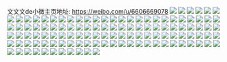 文文文de小微主页地址: https://weibo.com/u/6606669078 
![](https://wx4.sinaimg.cn/mw2000/007d6UqGly1h960xdtmjhj32dc35su12.jpg) 
![](https://wx4.sinaimg.cn/mw2000/007d6UqGly1h960xexmigj32dc35s1ky.jpg) 
![](https://wx4.sinaimg.cn/mw2000/007d6UqGly1h960xggl7oj31hc1z4npe.jpg) 
![](https://wx4.sinaimg.cn/mw2000/007d6UqGly1h960xkxn1zj328j3347wn.jpg) 
![](https://wx4.sinaimg.cn/mw2000/007d6UqGgy1h95gjpieg9j32402tc1ky.jpg) 
![](https://wx4.sinaimg.cn/mw2000/007d6UqGgy1h95gjr24hnj32402tc4qr.jpg) 
![](https://wx4.sinaimg.cn/mw2000/007d6UqGgy1h95gjyrk0ij32bc334e82.jpg) 
![](https://wx4.sinaimg.cn/mw2000/007d6UqGgy1h95gjtuel6j32bc3344qr.jpg) 
![](https://wx4.sinaimg.cn/mw2000/007d6UqGgy1h95gjw98edj32bc334e82.jpg) 
![](https://wx4.sinaimg.cn/mw2000/007d6UqGgy1h95gjxqrsej32bc334qv6.jpg) 
![](https://wx4.sinaimg.cn/mw2000/007d6UqGgy1h95gk16317j31zq2msqv8.jpg) 
![](https://wx4.sinaimg.cn/mw2000/007d6UqGgy1h95gk2s9t5j31pc1yw4qq.jpg) 
![](https://wx4.sinaimg.cn/mw2000/007d6UqGgy1h95gk4miffj32bc334b2b.jpg) 
![](https://wx4.sinaimg.cn/mw2000/007d6UqGly1h8kov5nkp8j32402cf1kz.jpg) 
![](https://wx4.sinaimg.cn/mw2000/007d6UqGly1h7pizfgmjoj326o2ww1kx.jpg) 
![](https://wx4.sinaimg.cn/mw2000/007d6UqGly1h7pizg72o8j326o2wwb29.jpg) 
![](https://wx4.sinaimg.cn/mw2000/007d6UqGly1h7pizgy3v7j326o2wwe81.jpg) 
![](https://wx4.sinaimg.cn/mw2000/007d6UqGly1h6eg4jvy8vj31pc29s7wi.jpg) 
![](https://wx4.sinaimg.cn/mw2000/007d6UqGly1h6eg4mux94j31pc29sqd3.jpg) 
![](https://wx4.sinaimg.cn/mw2000/007d6UqGly1h6eg4q51whj31pc29sdqn.jpg) 
![](https://wx4.sinaimg.cn/mw2000/007d6UqGly1h6eg4snae0j32yo2yohcn.jpg) 
![](https://wx4.sinaimg.cn/mw2000/007d6UqGly1h6eg4tl1bsj32511ulgpl.jpg) 
![](https://wx4.sinaimg.cn/mw2000/007d6UqGly1h6eg4wodunj32v12s9b2a.jpg) 
![](https://wx4.sinaimg.cn/mw2000/007d6UqGly1h62lenngc0j32yo2yoe81.jpg) 
![](https://wx4.sinaimg.cn/mw2000/007d6UqGly1h62lepcj68j33402c0u11.jpg) 
![](https://wx4.sinaimg.cn/mw2000/007d6UqGly1h62ler4fr1j32402tctkm.jpg) 
![](https://wx4.sinaimg.cn/mw2000/007d6UqGly1h62lesj3gnj31zs280q7b.jpg) 
![](https://wx4.sinaimg.cn/mw2000/007d6UqGly1h62leuagpyj32802yo000.jpg) 
![](https://wx4.sinaimg.cn/mw2000/007d6UqGly1h62levtjspj32yo280h1e.jpg) 
![](https://wx4.sinaimg.cn/mw2000/007d6UqGly1h3u39dtju3j32402tchdt.jpg) 
![](https://wx4.sinaimg.cn/mw2000/007d6UqGly1h34ljzlfcyj32402tc4qp.jpg) 
![](https://wx4.sinaimg.cn/mw2000/007d6UqGly1h34ll4c0qnj32402tcnpd.jpg) 
![](https://wx4.sinaimg.cn/mw2000/007d6UqGly1h34ll3meiuj31w02iokjm.jpg) 
![](https://wx4.sinaimg.cn/mw2000/007d6UqGly1h0j3meca7sj32c0340hdv.jpg) 
![](https://wx4.sinaimg.cn/mw2000/007d6UqGgy1gz9xhjnsojj30u00u0jvy.jpg) 
![](https://wx4.sinaimg.cn/mw2000/007d6UqGgy1gz9xhkaworj30ty13ygqo.jpg) 
![](https://wx4.sinaimg.cn/mw2000/007d6UqGgy1gz9xhkvs0nj30u0140teh.jpg) 
![](https://wx4.sinaimg.cn/mw2000/007d6UqGgy1gz9xhle1mcj30u00u0q82.jpg) 
![](https://wx4.sinaimg.cn/mw2000/007d6UqGgy1gz9xhlzbyxj30u0140jyw.jpg) 
![](https://wx4.sinaimg.cn/mw2000/007d6UqGgy1gz9xhmmfbij30u014044b.jpg) 
![](https://wx4.sinaimg.cn/mw2000/007d6UqGgy1gz9xhn3zxhj30u0140aep.jpg) 
![](https://wx4.sinaimg.cn/mw2000/007d6UqGgy1gz9xhnpjp8j30u01407az.jpg) 
![](https://wx4.sinaimg.cn/mw2000/007d6UqGgy1gz9xhoh91tj31400u0qa0.jpg) 
![](https://wx4.sinaimg.cn/mw2000/007d6UqGgy1gz8htc99roj30u0140789.jpg) 
![](https://wx4.sinaimg.cn/mw2000/007d6UqGgy1gz8htd03sgj30u0140qb0.jpg) 
![](https://wx4.sinaimg.cn/mw2000/007d6UqGgy1gz8htdexchj31400u0dkj.jpg) 
![](https://wx4.sinaimg.cn/mw2000/007d6UqGgy1gv2gmbordkj60u014010k02.jpg) 
![](https://wx4.sinaimg.cn/mw2000/007d6UqGgy1gv2gmdwizfj60u0140k2302.jpg) 
![](https://wx4.sinaimg.cn/mw2000/007d6UqGgy1gv2gmfzq88j60u0140ahy02.jpg) 
![](https://wx4.sinaimg.cn/mw2000/007d6UqGgy1gv2gmk0akfj60u0140wq302.jpg) 
![](https://wx4.sinaimg.cn/mw2000/007d6UqGgy1gv2gml2bu8j60u0140adn02.jpg) 
![](https://wx4.sinaimg.cn/mw2000/007d6UqGgy1gv2gmm9wn3j60u0140wr502.jpg) 
![](https://wx4.sinaimg.cn/mw2000/007d6UqGgy1gv2gmna37cj60u0140th302.jpg) 
![](https://wx4.sinaimg.cn/mw2000/007d6UqGgy1gv2gmpx5kqj60u014010402.jpg) 
![](https://wx4.sinaimg.cn/mw2000/007d6UqGgy1gv2gmqpek3j60u0140tgd02.jpg) 
![](https://wx4.sinaimg.cn/mw2000/007d6UqGly1gubf5y6m63j60u0140n5b02.jpg) 
![](https://wx4.sinaimg.cn/mw2000/007d6UqGly1gubf5ymi2sj62ao1j4e8102.jpg) 
![](https://wx4.sinaimg.cn/mw2000/007d6UqGly1gubf5zkls5j62ao1j4npd02.jpg) 
![](https://wx4.sinaimg.cn/mw2000/007d6UqGly1gubf605qdxj62ao1j4e8102.jpg) 
![](https://wx4.sinaimg.cn/mw2000/007d6UqGly1gubf60q84cj61j42ao1kx02.jpg) 
![](https://wx4.sinaimg.cn/mw2000/007d6UqGly1gubf61t39dj622o353e8402.jpg) 
![](https://wx4.sinaimg.cn/mw2000/007d6UqGly1gubf5xdaokj62c03407wj02.jpg) 
![](https://wx4.sinaimg.cn/mw2000/007d6UqGly1gubf63n471j62c0340u0z02.jpg) 
![](https://wx4.sinaimg.cn/mw2000/007d6UqGly1gubf65hfy7j62c0340e8202.jpg) 
![](https://wx4.sinaimg.cn/mw2000/007d6UqGly1gnl7h4vjpbj32c0340qv5.jpg) 
![](https://wx4.sinaimg.cn/mw2000/007d6UqGly1gnl7h2r3xqj32c03407wh.jpg) 
![](https://wx4.sinaimg.cn/mw2000/007d6UqGly1gnl7h9s5n4j32c0340qv5.jpg) 
![](https://wx4.sinaimg.cn/mw2000/007d6UqGly1gnl7hu374uj32802yokjt.jpg) 
![](https://wx4.sinaimg.cn/mw2000/007d6UqGly1gnl7h828fij32802eu1ky.jpg) 
![](https://wx4.sinaimg.cn/mw2000/007d6UqGly1gnl7i5hi8nj32802you15.jpg) 
![](https://wx4.sinaimg.cn/mw2000/007d6UqGly1gnl7i9kc6bj32c0340x6q.jpg) 
![](https://wx4.sinaimg.cn/mw2000/007d6UqGly1gnl7ie06gij32c0340kjm.jpg) 
![](https://wx4.sinaimg.cn/mw2000/007d6UqGly1gnl7ihef7lj32c0340b2b.jpg) 
![](https://wx4.sinaimg.cn/mw2000/007d6UqGly1ghoeo69ssdj31s02dc7wl.jpg) 
![](https://wx4.sinaimg.cn/mw2000/007d6UqGly1ghoeo8m1elj32c0340e82.jpg) 
![](https://wx4.sinaimg.cn/mw2000/007d6UqGly1ghoenup1o9j31s02dc4qu.jpg) 
![](https://wx4.sinaimg.cn/mw2000/007d6UqGly1ghoeny7n50j32402tc7wj.jpg) 
![](https://wx4.sinaimg.cn/mw2000/007d6UqGly1ghoeoax21zj32yo200kjo.jpg) 
![](https://wx4.sinaimg.cn/mw2000/007d6UqGly1ghoeoe8jwdj32402tcqv7.jpg) 
![](https://wx4.sinaimg.cn/mw2000/007d6UqGgy1gflrpcy5n6j318w27shdt.jpg) 
![](https://wx4.sinaimg.cn/mw2000/007d6UqGgy1gflrperkj8j32c0284u0y.jpg) 
![](https://wx4.sinaimg.cn/mw2000/007d6UqGgy1gflrpdoc0qj31o02801kx.jpg) 
![](https://wx4.sinaimg.cn/mw2000/007d6UqGgy1gflrpgi77fj30ku1120x3.jpg) 
![](https://wx4.sinaimg.cn/mw2000/007d6UqGgy1gflrpbt7goj32c0340e83.jpg) 
![](https://wx4.sinaimg.cn/mw2000/007d6UqGgy1gflrpfnlmdj32c0340qv6.jpg) 
![](https://wx4.sinaimg.cn/mw2000/007d6UqGgy1gezt5bcpkwj31xg1g61kx.jpg) 
![](https://wx4.sinaimg.cn/mw2000/007d6UqGgy1gezt5c4mbaj30u01hcain.jpg) 
![](https://wx4.sinaimg.cn/mw2000/007d6UqGgy1gezt5dnhidj31o027u4qp.jpg) 
![](https://wx4.sinaimg.cn/mw2000/007d6UqGly1ger18rspe4j329e35s7wi.jpg) 
![](https://wx4.sinaimg.cn/mw2000/007d6UqGly1ger18ovp8mj32c0340b2d.jpg) 
![](https://wx4.sinaimg.cn/mw2000/007d6UqGly1ger1aadqk0j32ao35se82.jpg) 
![](https://wx4.sinaimg.cn/mw2000/007d6UqGly1ger1919opbj32c0340x6q.jpg) 
![](https://wx4.sinaimg.cn/mw2000/007d6UqGly1ger196ugquj32c0340b2b.jpg) 
![](https://wx4.sinaimg.cn/mw2000/007d6UqGly1ger194n21yj32ab3404qs.jpg) 
![](https://wx4.sinaimg.cn/mw2000/007d6UqGly1ger18t9xegj32tc240b2b.jpg) 
![](https://wx4.sinaimg.cn/mw2000/007d6UqGly1ger18wwwsej32yo2007wj.jpg) 
![](https://wx4.sinaimg.cn/mw2000/007d6UqGly1ger18zjq7uj32yo200kjo.jpg) 
![](https://wx4.sinaimg.cn/mw2000/007d6UqGly1gdvyztap09j32tc240hdv.jpg) 
![](https://wx4.sinaimg.cn/mw2000/007d6UqGly1gdvyzqqtldj32yo1hshe1.jpg) 
![](https://wx4.sinaimg.cn/mw2000/007d6UqGly1gdvyzrta6wj30u00rvdla.jpg) 
![](https://wx4.sinaimg.cn/mw2000/007d6UqGly1gdvz0fle63j32402tcu10.jpg) 
![](https://wx4.sinaimg.cn/mw2000/007d6UqGly1gdvz0hnfxkj32402tc7wl.jpg) 
![](https://wx4.sinaimg.cn/mw2000/007d6UqGly1gdvz0jlzhsj32tc2407wl.jpg) 
![](https://wx4.sinaimg.cn/mw2000/007d6UqGly1gd0kcpzp6pj32c02c0npe.jpg) 
![](https://wx4.sinaimg.cn/mw2000/007d6UqGly1gd0kdv657ij30o31b9hdt.jpg) 
![](https://wx4.sinaimg.cn/mw2000/007d6UqGly1gd0kd55apqj32c02c0npf.jpg) 
![](https://wx4.sinaimg.cn/mw2000/007d6UqGgy1gc9m5i6no2j32c0340e82.jpg) 
![](https://wx4.sinaimg.cn/mw2000/007d6UqGgy1gc9m5h2l1hj32c03407wk.jpg) 
![](https://wx4.sinaimg.cn/mw2000/007d6UqGly1gahh6t2nvbj32402tcx6p.jpg) 
![](https://wx4.sinaimg.cn/mw2000/007d6UqGly1gahh6uhbskj32tc240u0y.jpg) 
![](https://wx4.sinaimg.cn/mw2000/007d6UqGly1gahh6vyh99j32402tc4qs.jpg) 
![](https://wx4.sinaimg.cn/mw2000/007d6UqGly1gahh6xtnilj34005xc4qu.jpg) 
![](https://wx4.sinaimg.cn/mw2000/007d6UqGly1gahh70jdplj35xc4007wm.jpg) 
![](https://wx4.sinaimg.cn/mw2000/007d6UqGly1gahh72g4saj35mo480kjp.jpg) 
![](https://wx4.sinaimg.cn/mw2000/007d6UqGgy1g9807jn4kqj32802yob2b.jpg) 
![](https://wx4.sinaimg.cn/mw2000/007d6UqGly1g8ixagrt2zj32c0340qv6.jpg) 
![](https://wx4.sinaimg.cn/mw2000/007d6UqGly1g8ixai7vnqj32c03404qq.jpg) 
